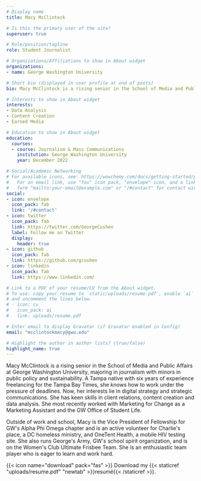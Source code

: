 ```yaml
---
# Display name
title: Macy McClintock

# Is this the primary user of the site?
superuser: true

# Role/position/tagline
role: Student Journalist

# Organizations/Affiliations to show in About widget
organizations:
- name: George Washington University

# Short bio (displayed in user profile at end of posts)
bio: Macy McClintock is a rising senior in the School of Media and Public Affairs at George Washington University, majoring in journalism with minors in public policy and sustainability in the School of Media and Public Affairs at George Washington University. She has freelanced as a professional journalist for years and is now pursuing opportunities in strategic communications and digital strategy. She has experience working for several marketing and PR departments, most recently Marketing for Change.

# Interests to show in About widget
interests:
- Data Analysis
- Content Creation
- Earned Media 

# Education to show in About widget
education: 
  courses:
  - course: Journalism & Mass Communications
    institution: George Washington University
    year: December 2022

# Social/Academic Networking
# For available icons, see: https://wowchemy.com/docs/getting-started/page-builder/#icons
#   For an email link, use "fas" icon pack, "envelope" icon, and a link in the
#   form "mailto:your-email@example.com" or "/#contact" for contact widget.
social:
- icon: envelope
  icon_pack: fab
  link: '/#contact'
- icon: twitter
  icon_pack: fab
  link: https://twitter.com/GeorgeCushen
  label: Follow me on Twitter
  display:
    header: true
- icon: github
  icon_pack: fab
  link: https://github.com/gcushen
- icon: linkedin
  icon_pack: fab
  link: https://www.linkedin.com/

# Link to a PDF of your resume/CV from the About widget.
# To use: copy your resume to `static/uploads/resume.pdf`, enable `ai` icons in `params.toml`,
# and uncomment the lines below.
# - icon: cv
#   icon_pack: ai
#   link: uploads/resume.pdf

# Enter email to display Gravatar (if Gravatar enabled in Config)
email: "mcclintockmacy@gwu.edu"

# Highlight the author in author lists? (true/false)
highlight_name: true
---
```


Macy McClintock is a rising senior in the School of Media and Public Affairs at George Washington University, majoring in journalism with minors in public policy and sustainability. A Tampa native with six years of experience freelancing for the Tampa Bay Times, she knows how to work under the pressure of deadlines. Now, her interests lie in digital strategy and strategic communications. She has keen skills in client relations, content creation and data analysis. She most recently worked with Marketing for Change as a Marketing Assistant and the GW Office of Student Life.

Outside of work and school, Macy is the Vice President of Fellowship for GW's Alpha Phi Omega chapter and is an active volunteer for Charlie's place, a DC homeless ministry, and OneTent Health, a mobile HIV testing site. She also runs George's Army, GW's school spirit organization, and is on the Women's Club Ultimate Frisbee Team. She is an enthusiastic team player who is eager to learn and work hard.

{{< icon name="download" pack="fas" >}} Download my {{< staticref "uploads/resume.pdf" "newtab" >}}resumé{{< /staticref >}}.
